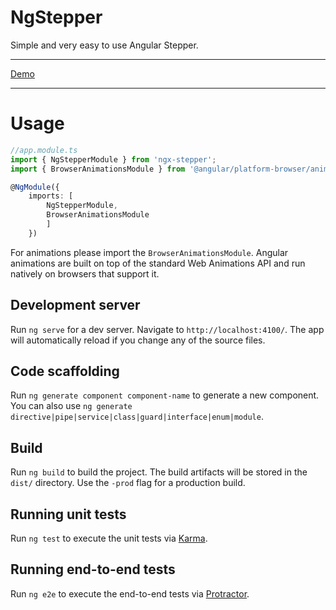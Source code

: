 # NgStepper

Simple and very easy to use Angular Stepper.
<hr>

[Demo](https://stackblitz.com/edit/github-uuksdt?embed=1&file=src/main.ts)

<hr>

# Usage

```TypeScript
//app.module.ts
import { NgStepperModule } from 'ngx-stepper';
import { BrowserAnimationsModule } from '@angular/platform-browser/animations';

@NgModule({
    imports: [
        NgStepperModule,
        BrowserAnimationsModule
        ]
    })
```
For animations please import the ```BrowserAnimationsModule```.
 Angular animations are built on top of the standard Web Animations API and run natively on browsers that support it.


## Development server

Run `ng serve` for a dev server. Navigate to `http://localhost:4100/`. The app will automatically reload if you change any of the source files.

## Code scaffolding

Run `ng generate component component-name` to generate a new component. You can also use `ng generate directive|pipe|service|class|guard|interface|enum|module`.

## Build

Run `ng build` to build the project. The build artifacts will be stored in the `dist/` directory. Use the `-prod` flag for a production build.

## Running unit tests

Run `ng test` to execute the unit tests via [Karma](https://karma-runner.github.io).

## Running end-to-end tests

Run `ng e2e` to execute the end-to-end tests via [Protractor](http://www.protractortest.org/).
